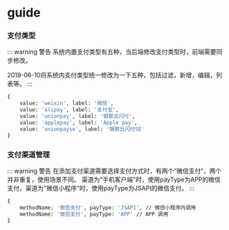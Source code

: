 # guide
### 支付类型
::: warning 警告
系统内置支付类型有五种，当后端修改支付类型时，前端需要同步修改。

2019-06-10将系统内支付类型统一修改为一下五种，包括过滤，新增，编辑，列表等。
:::
```bash
{
    value: 'weixin', label: '微信',
    value: 'alipay', label: '支付宝',
    value: 'unionpay', label: '银联云闪付',
    value: 'applepay', label: 'Apple pay',
    value: 'unionpayse', label: '银联云闪付SE'
}
```

### 支付渠道管理
::: warning 警告
在添加支付渠道需要选择支付方式时，有两个“微信支付”，两个并非重复，使用场景不同。
渠道为"手机客户端"时，使用payType为APP的微信支付，渠道为"微信小程序"时，使用payType为JSAPI的微信支付。
:::
```bash
{
    methodName: '微信支付', payType: 'JSAPI', // 微信小程序内调用
    methodName: '微信支付', payType: 'APP' // APP 调用
}
```
